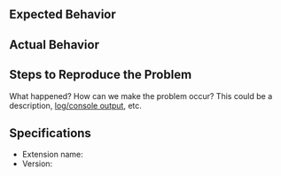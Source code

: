 ## Expected Behavior

## Actual Behavior

## Steps to Reproduce the Problem

What happened? How can we make the problem occur?
This could be a description, [log/console output](https://firebase.google.com/docs/extensions/manage-installed-extensions#view-logs), etc.

## Specifications

- Extension name:
- Version:
